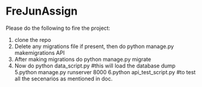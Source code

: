 ﻿# FreJunAssign

Please do the following to fire the project:

1. clone the repo
2. Delete any migrations file if present, then do python manage.py makemigrations API
3. After making migrations do python manage.py migrate
4. Now do python data_script.py #this will load the database dump
5.python manage.py runserver 8000
6.python api_test_script.py #to test all the secenarios as mentioned in doc.
